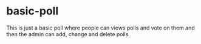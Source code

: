 # basic-poll
This is just a basic poll where people can views polls and vote on them and then the admin can add, change and delete polls
